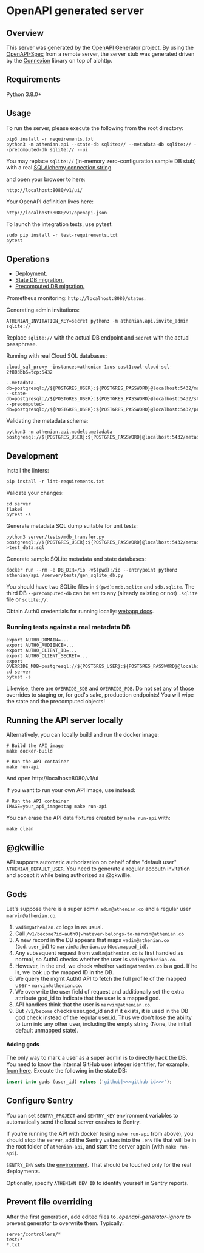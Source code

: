 # OpenAPI generated server

## Overview
This server was generated by the [OpenAPI Generator](https://openapi-generator.tech) project. By using the
[OpenAPI-Spec](https://openapis.org) from a remote server, the server stub was generated driven by
the [Connexion](https://github.com/zalando/connexion) library on top of aiohttp.

## Requirements
Python 3.8.0+

## Usage
To run the server, please execute the following from the root directory:

```
pip3 install -r requirements.txt
python3 -m athenian.api --state-db sqlite:// --metadata-db sqlite:// --precomputed-db sqlite:// --ui
```

You may replace `sqlite://` (in-memory zero-configuration sample DB stub) with a real
[SQLAlchemy connection string](https://docs.sqlalchemy.org/en/13/core/engines.html).

and open your browser to here:

```
http://localhost:8080/v1/ui/
```

Your OpenAPI definition lives here:

```
http://localhost:8080/v1/openapi.json
```

To launch the integration tests, use pytest:
```
sudo pip install -r test-requirements.txt
pytest
```

## Operations

* [Deployment.](DEPLOYMENT.md)
* [State DB migration.](server/athenian/api/models/state/README.md)
* [Precomputed DB migration.](server/athenian/api/models/precomputed/README.md)

Prometheus monitoring: `http://localhost:8080/status`.

Generating admin invitations:

```
ATHENIAN_INVITATION_KEY=secret python3 -m athenian.api.invite_admin sqlite://
```

Replace `sqlite://` with the actual DB endpoint and `secret` with the actual passphrase.

Running with real Cloud SQL databases:

```
cloud_sql_proxy -instances=athenian-1:us-east1:owl-cloud-sql-2f803bb6=tcp:5432

--metadata-db=postgresql://${POSTGRES_USER}:${POSTGRES_PASSWORD}@localhost:5432/metadata
--state-db=postgresql://${POSTGRES_USER}:${POSTGRES_PASSWORD}@localhost:5432/state
--precomputed-db=postgresql://${POSTGRES_USER}:${POSTGRES_PASSWORD}@localhost:5432/precomputed
```

Validating the metadata schema:

```
python3 -m athenian.api.models.metadata postgresql://${POSTGRES_USER}:${POSTGRES_PASSWORD}@localhost:5432/metadata
```

## Development

Install the linters:

```
pip install -r lint-requirements.txt
```

Validate your changes:

```
cd server
flake8
pytest -s
```

Generate metadata SQL dump suitable for unit tests:

```
python3 server/tests/mdb_transfer.py postgresql://${POSTGRES_USER}:${POSTGRES_PASSWORD}@localhost:5432/metadata >test_data.sql
```

Generate sample SQLite metadata and state databases:

```
docker run --rm -e DB_DIR=/io -v$(pwd):/io --entrypoint python3 athenian/api /server/tests/gen_sqlite_db.py
``` 

You should have two SQLite files in `$(pwd)`: `mdb.sqlite` and `sdb.sqlite`. The third DB `--precomputed-db` can be set to any (already existing or not) `.sqlite` file or `sqlite://`.

Obtain Auth0 credentials for running locally: [webapp docs](https://github.com/athenianco/athenian-webapp/blob/master/docs/CONTRIBUTING.md#auth0-and-github-app-local-testing).

### Running tests against a real metadata DB

```
export AUTH0_DOMAIN=...
export AUTH0_AUDIENCE=...
export AUTH0_CLIENT_ID=...
export AUTH0_CLIENT_SECRET=...
export OVERRIDE_MDB=postgresql://${POSTGRES_USER}:${POSTGRES_PASSWORD}@localhost:5432/db_name
cd server
pytest -s
```

Likewise, there are `OVERRIDE_SDB` and `OVERRIDE_PDB`.
Do not set any of those overrides to staging or, for god's sake, production endpoints!
You will wipe the state and the precomputed objects!

## Running the API server locally

Alternatively, you can locally build and run the docker image:

```
# Build the API image
make docker-build

# Run the API container
make run-api
```

And open http://localhost:8080/v1/ui

If you want to run your own API image, use instead:
```
# Run the API container
IMAGE=your_api_image:tag make run-api
```

You can erase the API data fixtures created by `make run-api` with:
```
make clean
```

## @gkwillie

API supports automatic authorization on behalf of the "default user" `ATHENIAN_DEFAULT_USER`.
You need to generate a regular accoutn invitation and accept it while being authorized as @gkwillie.

## Gods

Let's suppose there is a super admin `adim@athenian.co` and a regular user `marvin@athenian.co`.

1. `vadim@athenian.co` logs in as usual.
2. Call `/v1/become?id=auth0|whatever-belongs-to-marvin@athenian.co`
3. A new record in the DB appears that maps `vadim@athenian.co` (`God.user_id`) to `marvin@athenian.co` (`God.mapped_id`).
4. Any subsequent request from `vadim@athenian.co` is first handled as normal, so Auth0 checks whether the user is `vadim@athenian.co`.
5. However, in the end, we check whether `vadim@athenian.co` is a god. If he is, we look up the mapped ID in the DB.
6. We query the mgmt Auth0 API to fetch the full profile of the mapped user - `marvin@athenian.co`.
7. We overwrite the user field of request and additionally set the extra attribute god_id to indicate that the user is a mapped god.
8. API handlers think that the user is `marvin@athenian.co`.
9. But `/v1/become` checks user.god_id and if it exists, it is used in the DB god check instead
of the regular user.id. Thus we don't lose the ability to turn into any other user, including
the empty string (None, the initial default unmapped state).

#### Adding gods

The only way to mark a user as a super admin is to directly hack the DB. You need to know the internal
GitHub user integer identifier, for example, [from here](https://caius.github.io/github_id/).
Execute the following in the state DB:

```sql
insert into gods (user_id) values ('github|<<<github id>>>');
```

## Configure Sentry

You can set `SENTRY_PROJECT` and `SENTRY_KEY` environment variables to automatically send the local server crashes to Sentry.

If you're running the API with docker (using `make run-api` from above), you should stop the server, add the Sentry values into the `.env` file that will be in the root folder of `athenian-api`, and start the server again (with `make run-api`).

`SENTRY_ENV` sets the [environment](https://docs.sentry.io/enriching-error-data/environments/?platform=python).
That should be touched only for the real deployments.

Optionally, specify `ATHENIAN_DEV_ID` to identify yourself in Sentry reports.

## Prevent file overriding

After the first generation, add edited files to _.openapi-generator-ignore_ to prevent generator to overwrite them. Typically:
```
server/controllers/*
test/*
*.txt
```
